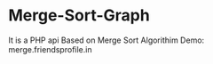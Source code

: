 Merge-Sort-Graph
================
It is a PHP api Based on Merge Sort Algorithim
Demo: merge.friendsprofile.in
